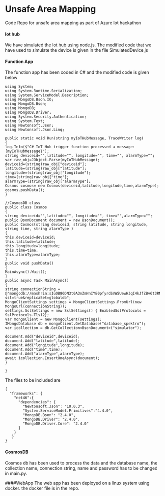 # Unsafe Area Mapping
Code Repo for unsafe area mapping as part of Azure Iot hackathon


#### Iot hub
We have simulated the Iot hub using node.js. The modified code that we have used to simulate the device is given in the file SimulatedDevice.js

#### Function App
The function app has been coded in C# and the modified code is given below
```
using System;
using System.Runtime.Serialization;
using System.ServiceModel.Description;
using MongoDB.Bson.IO;
using MongoDB.Bson;
using MongoDB;
using MongoDB.Driver;
using System.Security.Authentication;
using System.Text;
using Newtonsoft.Json;
using Newtonsoft.Json.Linq;

public static void Run(string myIoTHubMessage, TraceWriter log)
{
log.Info($"C# IoT Hub trigger function processed a message: {myIoTHubMessage}");
string deviceid="",latitude="", longitude="", time="", alarmType="";
var raw_obj=JObject.Parse(myIoTHubMessage);
deviceid=(string)raw_obj["deviceid"];
latitude=(string)raw_obj["latitude"];
longitude=(string)raw_obj["longitude"];
time=(string)raw_obj["time"];
alarmType=(string)raw_obj["alarmType"];
Cosmos cosmos= new Cosmos(deviceid,latitude,longitude,time,alarmType);
cosmos.pushData();
}

//CosmosDB class
public class Cosmos
{
string deviceid="",latitude="", longitude="", time="",alarmType="";
public BsonDocument document = new BsonDocument();
public Cosmos(string deviceid, string latitude, string longitude, string time, string alarmType )
{
this.deviceid=deviceid;
this.latitude=latitude;
this.longitude=longitude;
this.time=time;
this.alarmType=alarmType;
}
public void pushData()
{
MainAsync().Wait();
}
public async Task MainAsync()
{
string connectionString = 
@"mongodb://mashrin:sIuOB86DN3t0A3nZmNnIYE0pfyrdSVW5UewH3qI4kJfZBv6t3RNd9BhQG9F2vMpi4H44fSXu5DjmEC4ySe6hVw==@mashrin.documents.azure.com:10255/?ssl=true&replicaSet=globaldb";
MongoClientSettings settings = MongoClientSettings.FromUrl(new MongoUrl(connectionString));
settings.SslSettings = new SslSettings() { EnabledSslProtocols = SslProtocols.Tls12};
var mongoClient = new MongoClient(settings);
IMongoDatabase db = mongoClient.GetDatabase("database_spektro");
var icollection = db.GetCollection<BsonDocument>("simulator");

document.Add("deviceid",deviceid);
document.Add("latitude",latitude);
document.Add("longitude",longitude);
document.Add("time",time);
document.Add("alarmType",alarmType);
await icollection.InsertOneAsync(document);
}

}
```
The files to be included are 
```
{
  "frameworks": {
    "net46":{
      "dependencies": {
        "Newtonsoft.Json": "10.0.3",
        "System.ServiceModel.Primitives":"4.4.0",
        "MongoDB.Bson": "2.4.0",
        "MongoDB.Driver": "2.4.0",
        "MongoDB.Driver.Core": "2.4.0"
      }
    }
   }
}
```

#### CosmosDB
Cosmos db has been used to process the data and the database name, the collection name, connection string, name and password has to be changed in main.py.

####WebApp
The web app has been deployed on a linux system using docker. the docker file is in the repo.

